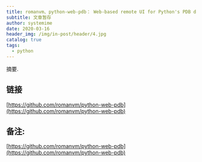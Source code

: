 ```yaml
---
title: romanvm、python-web-pdb： Web-based remote UI for Python's PDB debugger
subtitle: 文章暂存
author: systemime
date: 2020-03-16
header_img: /img/in-post/header/4.jpg
catalog: true
tags:
  - python
---
```

摘要.

<!-- more -->
## 链接

 [https://github.com/romanvm/python-web-pdb](https://github.com/romanvm/python-web-pdb) 

## 备注:

 [https://github.com/romanvm/python-web-pdb](https://github.com/romanvm/python-web-pdb)
